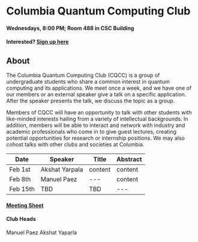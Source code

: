 # Columbia Quantum Computing Club

#### Wednesdays, 8:00 PM; Room 488 in CSC Building
#### Interested? [Sign up here](https://forms.gle/4gtSTQWYxzb5cjic7)

## About
The Columbia Quantum Computing Club (CQCC) is a group of undergraduate students who share a common interest in quantum computing and its applications. We meet once a week, and we have one of our members or an external speaker give a talk on a specific application. After the speaker presents the talk, we discuss the topic as a group.

Members of CQCC will have an opportunity to talk with other students with like-minded interests hailing from a variety of intellectual backgrounds. In addition, members will be able to interact and network with industry and academic professionals who come in to give guest lectures, creating potential opportunities for research or internship positions. We may also cohost talks with other clubs and societies at Columbia.

| Date  | Speaker | Title | Abstract |
| ------------ | ------------ | ------------ | ------------ |
| Feb 1st | Akshat Yarpala | content | content
| Feb 8th | Manuel Paez  | --- | content |
| Feb 15th | TBD | TBD | --- | 

#### [Meeting Sheet](https://docs.google.com/spreadsheets/d/1s7i07sedqVk2Ul0A2Wj7GkwKwrErh6o_uZa5BrR73LA/edit?usp=sharing)

#### Club Heads

Manuel Paez
Akshat Yaparla
